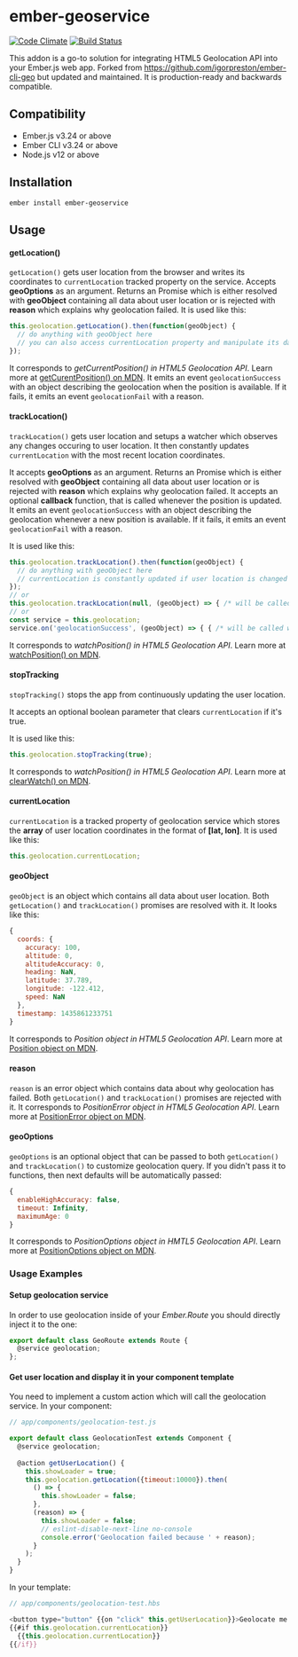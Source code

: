 # ember-geoservice
[![Code Climate](https://codeclimate.com/github/pabloascarza/ember-geoservice/badges/gpa.svg)](https://codeclimate.com/github/pabloascarza/ember-geoservice) [![Build Status](https://travis-ci.org/pabloascarza/ember-geoservice.svg)](https://travis-ci.org/pabloascarza/ember-geoservice)

This addon is a go-to solution for integrating HTML5 Geolocation API into your Ember.js web app. Forked from https://github.com/igorpreston/ember-cli-geo but updated and maintained.
It is production-ready and backwards compatible.


Compatibility
------------------------------------------------------------------------------

* Ember.js v3.24 or above
* Ember CLI v3.24 or above
* Node.js v12 or above


Installation
------------------------------------------------------------------------------

```
ember install ember-geoservice
```

## Usage
#### getLocation()
`getLocation()` gets user location from the browser and writes its coordinates to `currentLocation` tracked property on the service. Accepts __geoOptions__ as an argument. Returns an Promise which is either resolved with __geoObject__ containing all data about user location or is rejected with __reason__ which explains why geolocation failed.
It is used like this:
```js
this.geolocation.getLocation().then(function(geoObject) {
  // do anything with geoObject here
  // you can also access currentLocation property and manipulate its data however you like
});
```
It corresponds to _getCurrentPosition() in HTML5 Geolocation API_. Learn more at [getCurentPosition() on MDN](https://developer.mozilla.org/en-US/docs/Web/API/Geolocation/getCurrentPosition).
It emits an event `geolocationSuccess` with an object describing the geolocation when the position is available. If it fails, it emits an event `geolocationFail` with a reason.
#### trackLocation()
`trackLocation()` gets user location and setups a watcher which observes any changes occuring to user location. It then constantly updates `currentLocation` with the most recent location coordinates.

It accepts __geoOptions__ as an argument. Returns an Promise which is either resolved with __geoObject__ containing all data about user location or is rejected with __reason__ which explains why geolocation failed.
It accepts an optional __callback__ function, that is called whenever the position is updated.
It emits an event `geolocationSuccess` with an object describing the geolocation whenever a new position is available. If it fails, it emits an event `geolocationFail` with a reason.

It is used like this:
```js
this.geolocation.trackLocation().then(function(geoObject) {
  // do anything with geoObject here
  // currentLocation is constantly updated if user location is changed
});
// or
this.geolocation.trackLocation(null, (geoObject) => { /* will be called with new positiond */ })
// or
const service = this.geolocation;
service.on('geolocationSuccess', (geoObject) => { { /* will be called with new position */);
```
It corresponds to _watchPosition() in HTML5 Geolocation API_. Learn more at [watchPosition() on MDN](https://developer.mozilla.org/en-US/docs/Web/API/Geolocation/watchPosition).
#### stopTracking
`stopTracking()` stops the app from continuously updating the user location.

It accepts an optional boolean parameter that clears `currentLocation` if it's true.

It is used like this:
```js
this.geolocation.stopTracking(true);
```
It corresponds to _watchPosition() in HTML5 Geolocation API_. Learn more at [clearWatch() on MDN](https://developer.mozilla.org/en-US/docs/Web/API/Geolocation/clearWatch).
#### currentLocation
`currentLocation` is a tracked property of geolocation service which stores the __array__ of user location coordinates in the format of __[lat, lon]__.
It is used like this:
 ```js
this.geolocation.currentLocation;
```
#### geoObject
`geoObject` is an object which contains all data about user location. Both `getLocation()` and `trackLocation()` promises are resolved with it. It looks like this:
```js
{
  coords: {
    accuracy: 100,
    altitude: 0,
    altitudeAccuracy: 0,
    heading: NaN,
    latitude: 37.789,
    longitude: -122.412,
    speed: NaN
  },
  timestamp: 1435861233751
}
```
It corresponds to _Position object in HTML5 Geolocation API_. Learn more at [Position object on MDN](https://developer.mozilla.org/en-US/docs/Web/API/Position).
#### reason
`reason` is an error object which contains data about why geolocation has failed. Both `getLocation()` and `trackLocation()` promises are rejected with it.
It corresponds to _PositionError object in HTML5 Geolocation API_. Learn more at [PositionError object on MDN](https://developer.mozilla.org/en-US/docs/Web/API/PositionError).
#### geoOptions
`geoOptions` is an optional object that can be passed to both `getLocation()` and `trackLocation()` to customize geolocation query. If you didn't pass it to functions, then next defaults will be automatically passed:
```js
{
  enableHighAccuracy: false,
  timeout: Infinity,
  maximumAge: 0
}
```
It corresponds to _PositionOptions object in HMTL5 Geolocation API_. Learn more at [PositionOptions object on MDN](https://developer.mozilla.org/en-US/docs/Web/API/PositionOptions).
### Usage Examples

#### Setup geolocation service
In order to use geolocation inside of your _Ember.Route_ you should directly inject it to the one:
```js
export default class GeoRoute extends Route {
  @service geolocation;
};
```

#### Get user location and display it in your component template
You need to implement a custom action which will call the geolocation service.
In your component:
```js
// app/components/geolocation-test.js

export default class GeolocationTest extends Component {
  @service geolocation;
  
  @action getUserLocation() {
    this.showLoader = true;
    this.geolocation.getLocation({timeout:10000}).then(
      () => {
        this.showLoader = false;
      },
      (reason) => {
        this.showLoader = false;
        // eslint-disable-next-line no-console
        console.error('Geolocation failed because ' + reason);
      }
    );
  }
}

```

In your template:
```js
// app/components/geolocation-test.hbs

<button type="button" {{on "click" this.getUserLocation}}>Geolocate me!</button>
{{#if this.geolocation.currentLocation}}
  {{this.geolocation.currentLocation}}
{{/if}}
```
